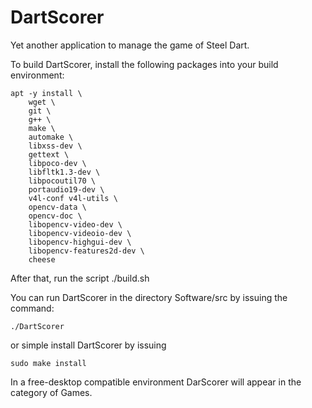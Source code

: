 # DartScorer
Yet another application to manage the game of Steel Dart.

To build DartScorer, install the following packages into your
build environment:

```
apt -y install \
	wget \
	git \
	g++ \
	make \
	automake \
	libxss-dev \
	gettext \
	libpoco-dev \
	libfltk1.3-dev \
	libpocoutil70 \
	portaudio19-dev \
	v4l-conf v4l-utils \
	opencv-data \
	opencv-doc \
	libopencv-video-dev \
	libopencv-videoio-dev \
	libopencv-highgui-dev \
	libopencv-features2d-dev \
	cheese
```

After that, run the script ./build.sh

You can run DartScorer in the directory Software/src by issuing the command:

```
./DartScorer
```

or simple install DartScorer by issuing

```
sudo make install
```

In a free-desktop compatible environment DarScorer will appear in the category of Games.
